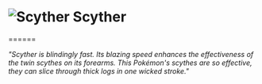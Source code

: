 ![Scyther](https://github.com/MetalSound/Scyther/raw/master/mascot.png) Scyther
==========


======

_"Scyther is blindingly fast. Its blazing speed enhances the effectiveness of the twin scythes on its forearms. This Pokémon's scythes are so effective, they can slice through thick logs in one wicked stroke."_